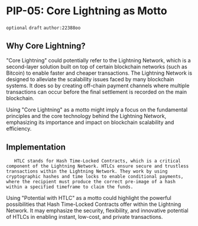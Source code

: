 # PIP-05: Core Lightning as Motto

`optional`  `draft` `author:22388oo`

## Why Core Lightning?

"Core Lightning" could potentially refer to the Lightning Network, which is a second-layer solution built on top of certain blockchain networks (such as Bitcoin) to enable faster and cheaper transactions. The Lightning Network is designed to alleviate the scalability issues faced by many blockchain systems. It does so by creating off-chain payment channels where multiple transactions can occur before the final settlement is recorded on the main blockchain.

Using "Core Lightning" as a motto might imply a focus on the fundamental principles and the core technology behind the Lightning Network, emphasizing its importance and impact on blockchain scalability and efficiency.

## Implementation

       HTLC stands for Hash Time-Locked Contracts, which is a critical component of the Lightning Network. HTLCs ensure secure and trustless transactions within the Lightning Network. They work by using cryptographic hashes and time locks to enable conditional payments, where the recipient must produce the correct pre-image of a hash within a specified timeframe to claim the funds.

Using "Potential with HTLC" as a motto could highlight the powerful possibilities that Hash Time-Locked Contracts offer within the Lightning Network. It may emphasize the security, flexibility, and innovative potential of HTLCs in enabling instant, low-cost, and private transactions.
